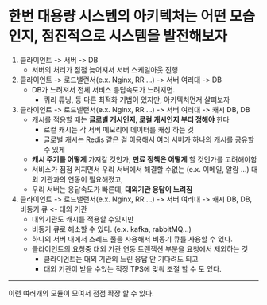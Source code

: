 # 한번 대용량 시스템의 아키텍처는 어떤 모습인지, 점진적으로 시스템을 발전해보자

1. 클라이언트 -> 서버 -> DB
    - 서버의 처리가 점점 늦어져서 서버 스케일아웃 진행
2. 클라이언트 -> 로드밸런서(e.x. Nginx, RR ...) -> 서버 여러대 -> DB
    - DB가 느려져서 전체 서비스 응답속도가 느려지면.
        - 쿼리 튜닝, 등 다른 최적화 기법이 있지만, 아키텍처먼저 살펴보자
3. 클라이언트 -> 로드밸런서(e.x. Nginx, RR ...) -> 서버 여러대 -> 캐시 DB, DB
    - 캐시를 적용할 때는 **글로벌 캐시인지, 로컬 캐시인지 부터 정해야** 한다
        - 로컬 캐시는 각 서버 메모리에 데이터를 캐싱 하는 것
        - 글로벌 캐시는 Redis 같은 걸 이용해서 여러 서버가 하나의 캐시를 공유할 수 있게
    - **캐시 주기를 어떻게** 가져갈 것인가, **만료 정책은 어떻게** 할 것인가를 고려해야함
    - 서비스가 점점 커지면서 우리 서버에서 해결할 수없는 (e.x. 이메일, 알람 ...) 대외 기관과의 연동이 필요해졌고,
    - 우리 서버는 응답속도가 빠른데, **대외기관 응답이 느려짐**
4. 클라이언트 -> 로드밸런서(e.x. Nginx, RR ...) -> 서버 여러대 -> 캐시 DB, DB,  비동키 큐 <- 대외 기관
    - 대외기관도 캐시를 적용할 수있지만
    - 비동기 큐로 해소할 수 있다. (e.x. kafka, rabbitMQ...)
    - 하나의 서버 내에서 스레드 풀을 사용해서 비동기 큐를 사용할 수 있다.
    - 클라이언트의 요청중 대외 기관 연동 트랜잭션 부분을 요청에서 제외하는 것
        - 클라이언트는 대외 기관의 느린 응답 안 기다려도 되고
        - 대외 기관이 받을 수있는 적정 TPS에 맞춰 조절 할 수 도 있다.

---
이런 여러개의 모듈이 모여서 점점 확장 할 수 있다.
